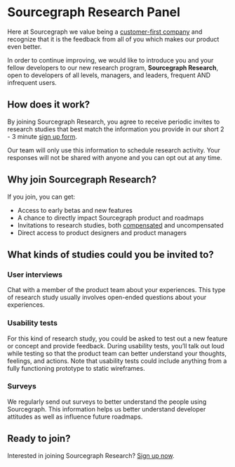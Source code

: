 # Sourcegraph Research Panel

Here at Sourcegraph we value being a [customer-first company](../../../../company-info-and-process/values/customer-first.md) and recognize that it is the feedback from all of you which makes our product even better.

In order to continue improving, we would like to introduce you and your fellow developers to our new research program, **Sourcegraph Research**, open to developers of all levels, managers, and leaders, frequent AND infrequent users.

## How does it work?

By joining Sourcegraph Research, you agree to receive periodic invites to research studies that best match the information you provide in our short 2 - 3 minute [sign up form](https://share.hsforms.com/1tkScUc65Tm-Yu98zUZcLGw1n7ku).

Our team will only use this information to schedule research activity. Your responses will not be shared with anyone and you can opt out at any time.

## Why join Sourcegraph Research?

If you join, you can get:

- Access to early betas and new features
- A chance to directly impact Sourcegraph product and roadmaps
- Invitations to research studies, both [compensated](product/process/user_research/user_research_compensation.md) and uncompensated
- Direct access to product designers and product managers

## What kinds of studies could you be invited to?

### User interviews

Chat with a member of the product team about your experiences. This type of research study usually involves open-ended questions about your experiences.

### Usability tests

For this kind of research study, you could be asked to test out a new feature or concept and provide feedback. During usability tests, you’ll talk out loud while testing so that the product team can better understand your thoughts, feelings, and actions. Note that usability tests could include anything from a fully functioning prototype to static wireframes.

### Surveys

We regularly send out surveys to better understand the people using Sourcegraph. This information helps us better understand developer attitudes as well as influence future roadmaps.

## Ready to join?

Interested in joining Sourcegraph Research? [Sign up now](https://share.hsforms.com/1tkScUc65Tm-Yu98zUZcLGw1n7ku).